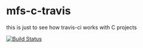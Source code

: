 # mfs-c-travis #

this is just to see how travis-ci works with C projects

[![Build Status](https://travis-ci.org/tiwo/mfs-c-travis.svg?branch=master)](https://travis-ci.org/tiwo/mfs-c-travis)
